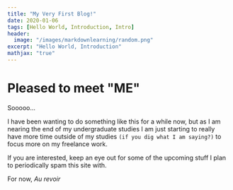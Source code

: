 ```yaml
---
title: "My Very First Blog!"
date: 2020-01-06
tags: [Hello World, Introduction, Intro]
header:
  image: "/images/markdownlearning/random.png"
excerpt: "Hello World, Introduction"
mathjax: "true"
---
```

# Pleased to meet "ME"

Sooooo...

I have been wanting to do something like this for a while now, but as I am nearing the end of my undergraduate studies I am just starting to really have more time outside of my studies `(if you dig what I am saying?)` to focus more on my freelance work.

If you are interested, keep an eye out for some of the upcoming stuff I plan to periodically spam this site with.

For now, *Au revoir*
